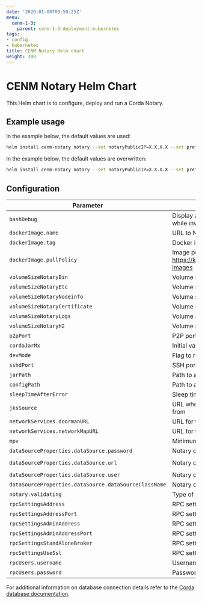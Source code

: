 ```yaml
---
date: '2020-01-08T09:59:25Z'
menu:
  cenm-1-3:
    parent: cenm-1-3-deployment-kubernetes
tags:
- config
- kubernetes
title: CENM Notary Helm chart
weight: 300
---
```


# CENM Notary Helm Chart

This Helm chart is to configure, deploy and run a Corda Notary.

## Example usage

In the example below, the default values are used:

```bash
helm install cenm-notary notary --set notaryPublicIP=X.X.X.X --set prefix=cenm --set mpv=4 --set acceptLicense=Y
```

In the example below, the default values are overwritten:

```bash
helm install cenm-notary notary --set notaryPublicIP=X.X.X.X --set prefix=cenm --set mpv=4 --set acceptLicense=Y --set volumeSizeNotaryLogs=20Gi
```

## Configuration

| Parameter                     | Description                                              | Default value         |
| ----------------------------- | -------------------------------------------------------- | --------------------- |
| `bashDebug`                   | Display additional information while running bash scripts (useful while investigating issues) | `false` |
| `dockerImage.name`            | URL to Notary Docker image                     | `acrcenm.azurecr.io/notary/notary` |
| `dockerImage.tag`             | Docker image Tag | `1.2` |
| `dockerImage.pullPolicy`      | Image pull policy. Ref.: https://kubernetes.io/docs/concepts/containers/images/#updating-images | `Always` |
| `volumeSizeNotaryBin`         | Volume size for the `bin/` directory                     | `2Gi` |
| `volumeSizeNotaryEtc`         | Volume size for the `etc/` directory                     | `10Mi` |
| `volumeSizeNotaryNodeinfo`    | Volume size for the `nodeinfo/` directory                | `1Mi` |
| `volumeSizeNotaryCertificate` | Volume size for the `certificate/` directory             | `5Mi` |
| `volumeSizeNotaryLogs`        | Volume size for the `notary/` directory                  | `10Gi` |
| `volumeSizeNotaryH2`          | Volume size for the `h2/` directory                      | `1Mi` |
| `p2pPort`                     | P2P port used to communicate with Corda nodes            | `10002` |
| `cordaJarMx`                  | Initial value for memory allocation (GB)                 | `3` |
| `devMode`                     | Flag to run the Notary in development mode               | `false` |
| `sshdPort`                    | SSH port for Notary                                      | `2222` |
| `jarPath`                     | Path to a folder which contains Notary `.jar` files      | `bin` |
| `configPath`                  | Path to a folder which contains Notary configuration file | `etc` |
| `sleepTimeAfterError`         | Sleep time (in seconds) after an error occurred          | `120` |
| `jksSource`                   | URL where the network-root-truststore.jks is or would be available from | `""` |
| `networkServices.doormanURL`  | URL for the Identity Manager Service (formerly Doorman)              | `idman-ip:10000` |
| `networkServices.networkMapURL` | URL for the Network Map Service                        | `nmap:10000` |
| `mpv`                         | Minimum platform version                                 | `3` |
| `dataSourceProperties.dataSource.password`    | Notary database connection details       | `ziAscD0MJnj4n4xkFWY6XuMBuw9bvYC7` |
| `dataSourceProperties.dataSource.url`    | Notary database connection details            | `jdbc:h2:file:./h2/notary-persistence;DB_CLOSE_ON_EXIT=FALSE;WRITE_DELAY=0;LOCK_TIMEOUT=10000` |
| `dataSourceProperties.dataSource.user`               | Notary database connection details | `sa` |
| `dataSourceProperties.dataSource.dataSourceClassName`   | Notary database connection details | `org.h2.jdbcx.JdbcDataSource` |
| `notary.validating`           | Type of Notary                                           | `false` |
| `rpcSettingsAddress`          | RPC settings for Notary                                  | `0.0.0.0` |
| `rpcSettingsAddressPort`      | RPC settings for Notary                                  | `10003` |
| `rpcSettingsAdminAddress`     | RPC settings for Notary                                  | `localhost` |
| `rpcSettingsAdminAddressPort` | RPC settings for Notary                                  | `10770` |
| `rpcSettingsStandAloneBroker` | RPC settings for Notary                                  | `false` |
| `rpcSettingsUseSsl`           | RPC settings for Notary                                  | `false` |
| `rpcUsers.username`           | Username for the built-in SSH service                    | `notary` |
| `rpcUsers.password`           | Password for the built-in SSH service                    | `notaryP` |

For additional information on database connection details refer to the [Corda database documentation](../../corda-os/4.4/corda-configuration-file.md#configuration-file-fields).
